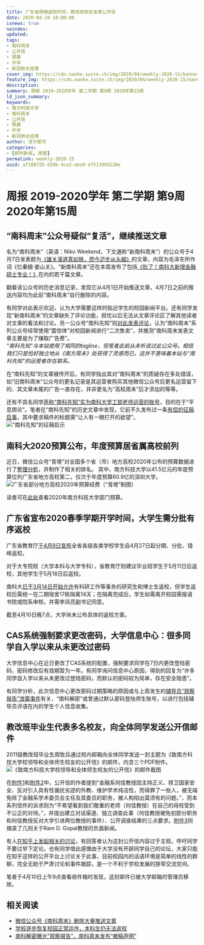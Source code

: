```yaml
---
title: 广东省明确返校时间，教改班校友发表公开信
date: 2020-04-10 18:00:00
isnews: true
noindex:
updated:
tags:
- 南科周末
- 公开信
- 预算
- 开学
- 新冠肺炎疫情
cover_img: https://cdn.nanke.suste.ch/img/2020/04/weekly-2020-15/banner.png
feature_img: https://cdn.nanke.suste.ch/img/2020/04/weekly-2020-15/banner.png
description:
summary: 周报 2019-2020学年 第二学期 第9周 2020年第15周
ld_json_summary:
keywords:
- 南方科技大学
- 南科周末
- 公开信
- 预算
- 开学
- 新冠肺炎疫情
author: 淳于妮可
categories:
- [即时新闻, 周报]
permalink: weekly-2020-15
uuid: af10872b-d34b-4ca2-aea9-ef51390d120e
---
```

# 周报 2019-2020学年 第二学期 第9周 2020年第15周
## “南科周末”公众号疑似“复活”，继续推送文章
名为“南科周末”（英语：Niko Weekend，下文通称“新南科周末”）的公众号于4月7日发表题为[《雄关漫道真如铁，而今迈步从头越》](https://mp.weixin.qq.com/s/zMbVTE_yC902vzE76p162g)的文章，内容为毛泽东所作词《忆秦娥·娄山关》。“新南科周末”还在本周发布了包括[《批了！南科大新增金融硕士专业！》](https://mp.weixin.qq.com/s/zMbVTE_yC902vzE76p162g)在内的若干篇文章。

翻看该公众号的历史消息记录，发现它从4月1日开始推送文章，4月7日之前的推送内容均为此前“南科周末”自行删除的内容。

有同学对此表示欢迎，认为大学需要这样的贴近学生的校园新闻平台。还有同学发现“新南科周末”的文章缺失了评论功能，担忧以后无法从文章评论区了解其他读者对文章的看法和讨论。另一公众号“南科先知”则[对此发表评论](https://mp.weixin.qq.com/s/hVDWHH4qssUDQTq1xdDHOA)，认为“南科周末”系列公众号经常使用“震惊体”对校园新闻进行“二次售卖”，并推测"南科周末发表文章主要是为了赚取广告费”。\
*“南科先知”与本站使用了相同的tagline，但笔者此前从未听说过此公众号。相信我们只是恰好独立地从《南方周末》处获得了灵感而已，这并不意味着本站与“南科先知”的运营者存在联系。*

在“南科先知”的文章被传开后，有同学指出其对“南科周末”的质疑存在多处错误，如“旧南科周末”公众号的更名记录是其运营者购买其他微信公众号后更名运营留下的、其文章末尾的广告一直存在，并非更名为“高校周末”后才添加的等等。

还有不具名同学[声称“南科先知”实为南科大学工部老师运营的账号](https://t.me/s/SUSTechGG/1834)，目的在于“平息舆论”。笔者在“南科先知”的历史文章中发现，它前不久发布过一条[有偿的征稿启事](https://mp.weixin.qq.com/s/NckV-6_C851B78n2t0wJvA)，其中要求稿件的标题需“让人有一眼打开的欲望”。
![“南科先知”的征稿启示](https://cdn.nanke.suste.ch/img/2020/04/weekly-2020-15/nankexianzhi-call-for-submissions.jpg)

## 南科大2020预算公布，年度预算居省属高校前列
近日，微信公众号“青塔”对全国多个省（市）地方高校2020年公布的预算数据进行了[整理分析](https://mp.weixin.qq.com/s/y0GWDPxD7dg2zgRxJzzNtA)，并制作了相关的排名。
其中，南方科技大学以41.5亿元的年度预算位列广东省地方高校第二，仅次于年度预算60.9亿的深圳大学。
![广东省部分地方高校2020年预算经费（“青塔”制图）](https://cdn.nanke.suste.ch/img/2020/04/weekly-2020-15/rank-guangdong.png)

读者可在[此处](http://www.sz.gov.cn/cn/xxgk/zfxxgj/zjxx/gbmczyjs/content/post_6666510.html)查看2020年南方科技大学部门预算。

## 广东省宣布2020春季学期开学时间，大学生需分批有序返校
广东省教育厅[于4月9日宣布](http://edu.gd.gov.cn/zxzx/tpxw/content/post_2968731.html)全省各级各类学校学生自4月27日起分期、分批、错峰返校。

对于大专院校（大学本科与大学专科），省教育厅则建议毕业班学生于5月11日后返校，其他学生于5月18日后返校。

南科大[已于3月14日开始允许](/2020/03/14/sustech-return-to-normal/)有科研工作等事务的研究生和博士生返校，但学生返校后需统一在二期宿舍17栋隔离14天；在隔离完成后，学生如需离开校园需报请书院或院系审核，并需李凤亮副书记同意。

截至4月10日晚7点，大学尚未公布具体的返校方案。

## CAS系统强制要求更改密码，大学信息中心：很多同学自入学以来从未更改过密码
大学信息中心在近日更改了CAS系统的配置，强制要求同学在7日内更改登陆密码，密码修改后有效期暂为一年。有同学询问信息中心原因，得到的回复为“许多同学自入学以来从未更改过登陆密码，而默认的密码较为简单，存在安全隐患”。

有同学分析，此次信息中心更改密码过期策略的原因或与上周发生的[辅导员“观察报告”泄露事件](/2020/04/03/weekly-2020-14/)有关，“南科解密”或曾通过默认密码登陆师生账号，以进行包括辅导员评语在内的学生个人信息收集。

## 教改班毕业生代表多名校友，向全体同学发送公开信邮件

2011级教改班毕业生周牧兵通过校内邮箱向全体同学发送一封主题为《致南方科技大学校领导和全体师生校友的公开信》的邮件，内含三个PDF附件。
![《致南方科技大学校领导和全体师生校友的公开信》的邮件截图](https://cdn.nanke.suste.ch/img/2020/04/weekly-2020-15/email-screenshot.png)

在[附件1](https://cdn.nanke.suste.ch/doc/nanke/2020/04/致南方科技大学校领导和全体师生校友的公开信_20200327.pdf)和[附件2](https://cdn.nanke.suste.ch/doc/nanke/2020/04/致南方科技大学校领导和全体师生校友的公开信_20200409.pdf)中，公开信的作者提到“金融系何佳教授因主持正义、捍卫国家安全、反对引入具有性骚扰劣迹的外教、维护学术纯洁性，而得罪了一些人，被无端免除了金融系学术委员会主任及其委员的职务，被人构陷出莫须有的问题。”，而本系列信件的诉求则为“不希望看到我们敬重的老师（何佳教授）在自己的母校受到不公正的对待。”，并提出建立对话渠道、独立调查此事（何佳教授被免初部分职务和何佳教授反对大学引进两位教授的事件）、公开调查结果的三点要求。[附件3](https://cdn.nanke.suste.ch/doc/nanke/2020/04/附件_有关Ram_D._Gopal教授的新闻报道_20200409.pdf)则摘录了几则关于Ram D. Gopal教授的负面新闻。

有人[在知乎上发起相关的讨论](https://www.zhihu.com/question/386544031)，有回答者认为这封公开信内容过于主观，呼吁同学不要过早下定论。也有同学借此感慨由于大学没有开辟同学自己的论坛，大家只能在知乎这样的公开平台上讨论关于此事，目前校园内的话语环境是简单的线性的群聊，完全无助于严肃讨论和事件跟踪，是一个不利于学校发展的狭窄交流空间。

笔者于4月10日上午9点查看收件箱时发现，这封邮件已被大学邮箱的管理员移除。



## 相关阅读
- [微信公众号《南科周末》删除大量推送文章](/2020/03/28/sustech-weekly-deletes-posts/)
- [学校逐步恢复校园正常运作，本科生仍无法返校](/2020/03/14/sustech-return-to-normal/)
- [南科解密曝光“观察报告”，南科周末发布“撤稿声明”](/2020/04/03/weekly-2020-14/)
